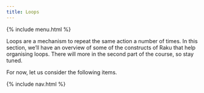 ```yaml
---
title: Loops
---
```


{% include menu.html %}

Loops are a mechanism to repeat the same action a number of times. In this section, we’ll have an overview of some of the constructs of Raku that help organising loops. There will more in the second part of the course, so stay tuned.

For now, let us consider the following items.

{% include nav.html %}
